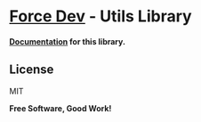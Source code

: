 # [Force Dev](http://force-dev.ru) - Utils Library

#### [Documentation](docs/modules.md) for this library.

License
----

MIT

**Free Software, Good Work!**
